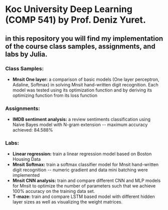 


# Koc University Deep Learning (COMP 541) by Prof. Deniz Yuret. 

## in this repository you will find my implementation of the course class samples, assignments, and labs by Julia. 


### Class Samples:
- **Mnsit One layer:** a comparison of basic models (One layer perceptron, Adaline, Softmax) in solving Mnsit hand-written digit recognition. Each model was tested using its optimization function and by deriving its optimizing function from its loss function

### Assignments:
-  **IMDB sentiment analysis:** a review sentiments classification using Naive Bayes model with N-gram extension -- maximum accuracy achieved:  84.588%

### Labs:
-  **Linear regression:** train a linear regression model based on Boston Housing Data
-  **Mnsit Softmax:** train a softmax classifier model for Mnsit hand-written digit recognition -- numeric gradient and data mini batching were implemented
-  **Mnsit CNN analysis:** train and compare different CNN and MLP models for Mnsit to optimize the number of parameters such that we achieve 100% accuracy on the training data set.
-  **T-maze:** train and compare LSTM based model with different hidden layer sizes as well as visualizing the weight matrices.
